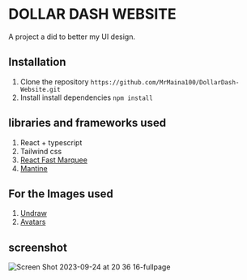 # DOLLAR DASH WEBSITE 

A project a did to better my UI design. 

## Installation

1. Clone the repository ```https://github.com/MrMaina100/DollarDash-Website.git```
2. Install install dependencies ```npm install```

## libraries and frameworks  used 
1. React + typescript
2. Tailwind css 
3. [React Fast Marquee](https://www.react-fast-marquee.com/demo)
4. [Mantine](https://mantine.dev/)

## For the Images used 
1. [Undraw](https://undraw.co/)
2. [Avatars](https://alohe.github.io/avatars/)

## screenshot
![Screen Shot 2023-09-24 at 20 36 16-fullpage](https://github.com/MrMaina100/DollarDash-Website/assets/91890976/677257e7-f9fc-4aae-b47f-27c5afccc46a)

